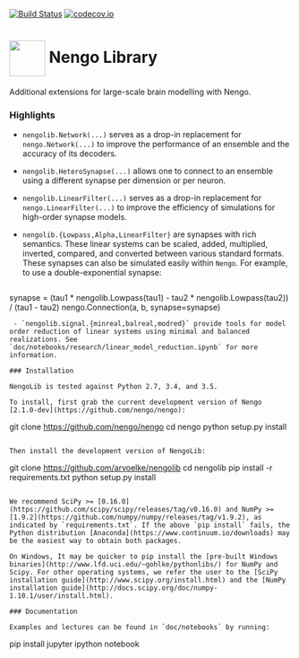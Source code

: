 [![Build Status](https://travis-ci.org/arvoelke/nengolib.svg?branch=master)](https://travis-ci.org/arvoelke/nengolib) [![codecov.io](https://codecov.io/github/arvoelke/nengolib/coverage.svg?branch=master)](https://codecov.io/github/arvoelke/nengolib?branch=master)

#  <img src="http://i.imgur.com/wSjRUi4.png" width="64" height="64" valign="middle" /> Nengo Library
Additional extensions for large-scale brain modelling with Nengo.

### Highlights
 - `nengolib.Network(...)` serves as a drop-in replacement for `nengo.Network(...)` to improve the performance of an ensemble and the accuracy of its decoders.
 - `nengolib.HeteroSynapse(...)` allows one to connect to an ensemble using a different synapse per dimension or per neuron.
 - `nengolib.LinearFilter(...)` serves as a drop-in replacement for `nengo.LinearFilter(...)` to improve the efficiency of simulations for high-order synapse models.
 - `nengolib.{Lowpass,Alpha,LinearFilter}` are synapses with rich semantics. These linear systems can be scaled, added, multiplied, inverted, compared, and converted between various standard formats. These synapses can also be simulated easily within `Nengo`. For example, to use a double-exponential synapse:

    ```
synapse = (tau1 * nengolib.Lowpass(tau1) - tau2 * nengolib.Lowpass(tau2)) / (tau1 - tau2)
nengo.Connection(a, b, synapse=synapse)
```
 - `nengolib.signal.{minreal,balreal,modred}` provide tools for model order reduction of linear systems using minimal and balanced realizations. See `doc/notebooks/research/linear_model_reduction.ipynb` for more information.

### Installation

NengoLib is tested against Python 2.7, 3.4, and 3.5.

To install, first grab the current development version of Nengo [2.1.0-dev](https://github.com/nengo/nengo):
```
git clone https://github.com/nengo/nengo
cd nengo
python setup.py install
```

Then install the development version of NengoLib:
```
git clone https://github.com/arvoelke/nengolib
cd nengolib
pip install -r requirements.txt
python setup.py install
```

We recommend SciPy >= [0.16.0](https://github.com/scipy/scipy/releases/tag/v0.16.0) and NumPy >= [1.9.2](https://github.com/numpy/numpy/releases/tag/v1.9.2), as indicated by `requirements.txt`. If the above `pip install` fails, the Python distribution [Anaconda](https://www.continuum.io/downloads) may be the easiest way to obtain both packages.

On Windows, It may be quicker to pip install the [pre-built Windows binaries](http://www.lfd.uci.edu/~gohlke/pythonlibs/) for NumPy and Scipy. For other operating systems, we refer the user to the [SciPy installation guide](http://www.scipy.org/install.html) and the [NumPy installation guide](http://docs.scipy.org/doc/numpy-1.10.1/user/install.html).

### Documentation

Examples and lectures can be found in `doc/notebooks` by running:
```
pip install jupyter
ipython notebook
```
